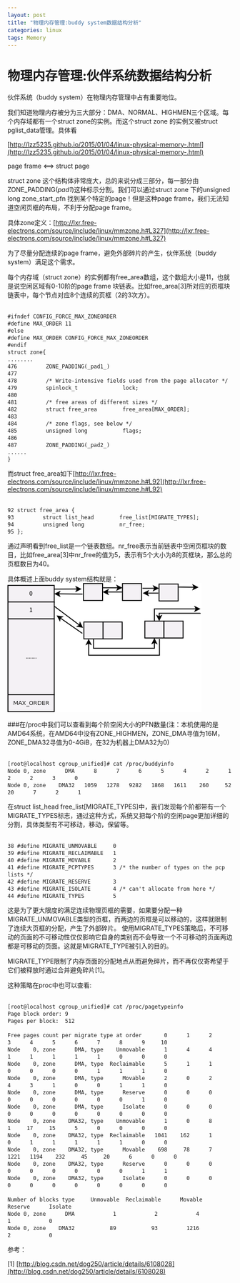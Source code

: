 ```yaml
---
layout: post
title: "物理内存管理:buddy system数据结构分析"
categories: linux
tags: Memory
---
```

物理内存管理:伙伴系统数据结构分析
=================================
伙伴系统（buddy system）在物理内存管理中占有重要地位。

我们知道物理内存被分为三大部分：DMA、NORMAL、HIGHMEN三个区域。每个内存域都有一个struct zone的实例。而这个struct zone 的实例又被struct pglist_data管理。具体看

[http://lzz5235.github.io/2015/01/04/linux-physical-memory-.html](http://lzz5235.github.io/2015/01/04/linux-physical-memory-.html)

page frame <==> struct page

struct zone 这个结构体非常庞大，总的来说分成三部分，每一部分由 ZONE_PADDING(_pad1_)这种标示分割。我们可以通过struct zone 下的unsigned long zone_start_pfn 找到某个特定的page！但是这种page frame，我们无法知道空闲页框的布局，不利于分配page frame。

具体zone定义：[http://lxr.free-electrons.com/source/include/linux/mmzone.h#L327](http://lxr.free-electrons.com/source/include/linux/mmzone.h#L327)

为了尽量分配连续的page frame，避免外部碎片的产生，伙伴系统（buddy system）满足这个需求。

每个内存域（struct zone）的实例都有free_area数组，这个数组大小是11，也就是说空闲区域有0-10阶的page frame 块链表。比如free_area[3]所对应的页框块链表中，每个节点对应8个连续的页框（2的3次方）。

<pre><code>
#ifndef CONFIG_FORCE_MAX_ZONEORDER
#define MAX_ORDER 11
#else
#define MAX_ORDER CONFIG_FORCE_MAX_ZONEORDER
#endif
struct zone{
........
476         ZONE_PADDING(_pad1_)
477
478         /* Write-intensive fields used from the page allocator */
479         spinlock_t              lock;
480
481         /* free areas of different sizes */
482         struct free_area        free_area[MAX_ORDER];
483
484         /* zone flags, see below */
485         unsigned long           flags;
486
487         ZONE_PADDING(_pad2_)
......
}
</code></pre>

而struct free_area如下[http://lxr.free-electrons.com/source/include/linux/mmzone.h#L92](http://lxr.free-electrons.com/source/include/linux/mmzone.h#L92)

<pre><code>
92 struct free_area {
93         struct list_head        free_list[MIGRATE_TYPES];
94         unsigned long           nr_free;
95 };
</code></pre>

通过声明看到free_list是一个链表数组。nr_free表示当前链表中空闲页框块的数目，比如free_area[3]中nr_free的值为5，表示有5个大小为8的页框块，那么总的页框数目为40。

具体概述上面buddy system结构就是：
![](/assets/pic/buddy.png)

###在/proc中我们可以查看到每个阶空闲大小的PFN数量(注：本机使用的是AMD64系统，在AMD64中没有ZONE_HIGHMEN，ZONE_DMA寻值为16M，ZONE_DMA32寻值为0-4GiB，在32为机器上DMA32为0)

<pre><code>
[root@localhost cgroup_unified]# cat /proc/buddyinfo
Node 0, zone      DMA      8      7      6      5      4      2      1      2      2      3      0
Node 0, zone    DMA32   1059   1278   9282   1868   1611    260     52     20      7      2      1
</code></pre>

在struct list_head free_list[MIGRATE_TYPES]中，我们发现每个阶都带有一个MIGRATE_TYPES标志，通过这种方式，系统又把每个阶的空闲page更加详细的分割，具体类型有不可移动，移动，保留等。

<pre><code>
38 #define MIGRATE_UNMOVABLE     0
39 #define MIGRATE_RECLAIMABLE   1
40 #define MIGRATE_MOVABLE       2
41 #define MIGRATE_PCPTYPES      3 /* the number of types on the pcp lists */
42 #define MIGRATE_RESERVE       3
43 #define MIGRATE_ISOLATE       4 /* can't allocate from here */
44 #define MIGRATE_TYPES         5
</code></pre>

这是为了更大限度的满足连续物理页框的需要，如果要分配一种MIGRATE_UNMOVABLE类型的页框，而两边的页框是可以移动的，这样就限制了连续大页框的分配，产生了外部碎片。
使用MIGRATE_TYPES策略后，不可移动的页面的不可移动性仅仅影响它自身的类别而不会导致一个不可移动的页面两边都是可移动的页面。这就是MIGRATE_TYPE被引入的目的。

MIGRATE_TYPE限制了内存页面的分配地点从而避免碎片，而不再仅仅寄希望于它们被释放时通过合并避免碎片[1]。

这种策略在proc中也可以查看:

<pre><code>
[root@localhost cgroup_unified]# cat /proc/pagetypeinfo
Page block order: 9
Pages per block:  512
 
Free pages count per migrate type at order       0      1      2      3      4      5      6      7      8      9     10
Node    0, zone      DMA, type    Unmovable      1      4      4      1      1      1      1      1      0      0      0
Node    0, zone      DMA, type  Reclaimable      5      1      1      0      0      0      0      1      1      1      0
Node    0, zone      DMA, type      Movable      2      0      2      4      3      1      0      0      1      1      0
Node    0, zone      DMA, type      Reserve      0      0      0      0      0      0      0      0      0      1      0
Node    0, zone      DMA, type      Isolate      0      0      0      0      0      0      0      0      0      0      0
Node    0, zone    DMA32, type    Unmovable      1      0      8      1     17     15      5      0      0      0      0
Node    0, zone    DMA32, type  Reclaimable   1041    162      1      0      1      1      1      1      1      0      0
Node    0, zone    DMA32, type      Movable    698     78      7   1221   1194    232     45     20      6      0      0
Node    0, zone    DMA32, type      Reserve      0      0      0      0      0      0      0      0      0      1      1
Node    0, zone    DMA32, type      Isolate      0      0      0      0      0      0      0      0      0      0      0 
 
Number of blocks type     Unmovable  Reclaimable      Movable      Reserve      Isolate
Node 0, zone      DMA            1            2            4            1            0
Node 0, zone    DMA32           89           93         1216            2            0
</code></pre>







参考：

[1] [http://blog.csdn.net/dog250/article/details/6108028](http://blog.csdn.net/dog250/article/details/6108028)